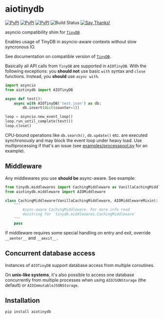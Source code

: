 # aiotinydb

[![PyPI](https://img.shields.io/pypi/v/aiotinydb.svg)](https://pypi.python.org/pypi/aiotinydb) [![PyPI](https://img.shields.io/pypi/pyversions/aiotinydb.svg)](https://pypi.python.org/pypi/aiotinydb) [![PyPI](https://img.shields.io/pypi/l/aiotinydb.svg)](https://pypi.python.org/pypi/aiotinydb) ![Build Status](https://github.com/aiotinydb/aiotinydb/actions/workflows/ci.yml/badge.svg) [![Say Thanks!](https://img.shields.io/badge/Say%20Thanks-!-1EAEDB.svg)](https://saythanks.io/to/ASMfreaK)

asyncio compatibility shim for [`TinyDB`](https://github.com/msiemens/tinydb)

Enables usage of TinyDB in asyncio-aware contexts without slow syncronous IO.


See documentation on compatible version of [`TinyDB`](https://tinydb.readthedocs.io/en/v4.7.0/).

Basically all API calls from `TinyDB` are supported in `AIOTinyDB`. With the following exceptions: you **should not** use basic `with` syntax and `close` functions. Instead, you **should** use `async with`.

```python
import asyncio
from aiotinydb import AIOTinyDB

async def test():
    async with AIOTinyDB('test.json') as db:
        db.insert(dict(counter=1))

loop = asyncio.new_event_loop()
loop.run_until_complete(test())
loop.close()
```

CPU-bound operations like `db.search()`, `db.update()` etc. are executed synchronously and may block the event loop under heavy load. Use multiprocessing if that's an issue (see [examples/processpool.py](examples/processpool.py) for an example).

## Middleware

Any middlewares you use **should be** async-aware. See example:

```python
from tinydb.middlewares import CachingMiddleware as VanillaCachingMiddleware
from aiotinydb.middleware import AIOMiddleware

class CachingMiddleware(VanillaCachingMiddleware, AIOMiddlewareMixin):
    """
        Async-aware CachingMiddleware. For more info read
        docstring for `tinydb.middlewares.CachingMiddleware`
    """
    pass
```

If middleware requires some special handling on entry and exit, override `__aenter__` and `__aexit__`.

## Concurrent database access

Instances of `AIOTinyDB` support database access from multiple coroutines.

On **unix-like systems**, it's also possible to access one database concurrently from multiple processes when using `AIOJSONStorage` (the default) or `AIOImmutableJSONStorage`.

## Installation

```
pip install aiotinydb
```
